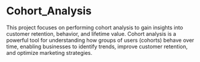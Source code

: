 # Cohort_Analysis
This project focuses on performing cohort analysis to gain insights into customer retention, behavior, and lifetime value. Cohort analysis is a powerful tool for understanding how groups of users (cohorts) behave over time, enabling businesses to identify trends, improve customer retention, and optimize marketing strategies.
